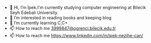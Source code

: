 - 👋 Hi, I’m İpek.I'm currently studying computer engineering at Bilecik Seyh Edebali University.
- 👀 I’m interested in reading books and keeping blog
- 🌱 I’m currently learning C,C+
- 📫 How to reach me 3999847@ogrenci.bilecik.edu.tr
- 📫 How to reach me https://www.linkedin.com/in/ipek-nezihe-can/

<!---
ipekncan/ipekncan is a ✨ special ✨ repository because its `README.md` (this file) appears on your GitHub profile.
You can click the Preview link to take a look at your changes.
--->

